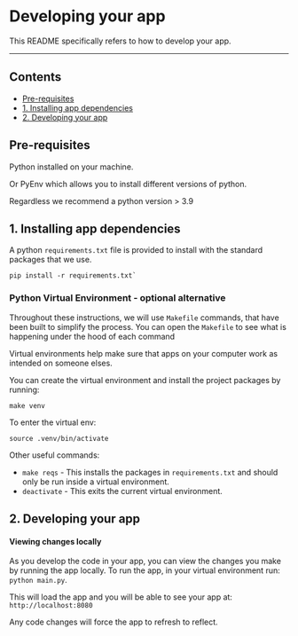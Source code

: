 # Developing your app

This README specifically refers to how to develop your app.

---

## Contents

- [Pre-requisites](#pre-requisites)
- [1. Installing app dependencies](#1-installing-app-dependencies)
- [2. Developing your app](#2-developing-your-app)


## Pre-requisites
Python installed on your machine.

Or PyEnv which allows you to install different versions of python.

Regardless we recommend a python version > 3.9


## 1. Installing app dependencies

A python `requirements.txt` file is provided to install with the standard packages that we use.

```
pip install -r requirements.txt`
```

### Python Virtual Environment - optional alternative

Throughout these instructions, we will use `Makefile` commands, that have been built to simplify the process. You can open the `Makefile` to see what is happening under the hood of each command

Virtual environments help make sure that apps on your computer work as intended on someone elses.

You can create the virtual environment and install the project packages by running:

```
make venv
```

To enter the virtual env:

```
source .venv/bin/activate
```

Other useful commands:

- `make reqs` - This installs the packages in `requirements.txt` and should only be run inside a virtual environment.
- `deactivate` - This exits the current virtual environment.


## 2. Developing your app

#### Viewing changes locally

As you develop the code in your app, you can view the changes you make by running the app locally. To run the app, in your virtual environment run: `python main.py`.

This will load the app and you will be able to see your app at: `http://localhost:8080`

Any code changes will force the app to refresh to reflect.
